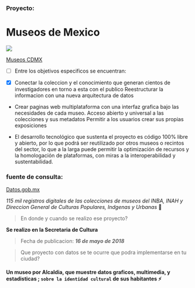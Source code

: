 ###  Proyecto:

# Museos de Mexico

![](https://www.gob.mx/cms/uploads/document/main_image/59111/museos-mexico.jpg)

[Museos CDMX](https://www.gob.mx/cultura/documentos/museosmexico "siete museos")
  
- [ ] Entre los objetivos especificos se encuentran:

- [x] Conectar la coleccion y el conocimiento que generan cientos de investigadores en torno a esta con el publico
Reestructurar la informacion con una nueva arquitectura de datos

- Crear paginas web multiplataforma con una interfaz grafica bajo las necesidades de cada museo.
Acceso abierto y universal a las colecciones y sus metadatos
Permitir a los usuarios crear sus propias exposiciones

- El desarrollo tecnológico que sustenta el proyecto es código 100% libre y abierto, por lo que podrá ser reutilizado
por otros museos o recintos del sector, lo que a la larga puede permitir la optimización de recursos y la 
homologación de plataformas, con miras a la interoperabilidad y sustentabilidad.


### fuente de consulta:

[Datos.gob.mx](https://datos.gob.mx/ "consulta de datos abiertos")

_115 mil registros digitales de las colecciones de museos del *INBA, INAH y Direccion General de Culturas Populares, Indgenas y Urbanas*_  :star2:

>En donde y cuando se realizo ese proyecto?

**Se realizo en la Secretaria de Cultura**

>Fecha de publicacion: ***16 de mayo de 2018***

 > Que proyecto con datos se te ocurre que podra implementarse en tu ciudad?
 
#### Un museo por Alcaldia, que muestre datos graficos, multimedia, y estadisticas ; `sobre la identidad cultural` de sus habitantes :zap:

